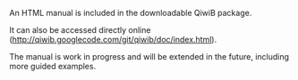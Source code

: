 An HTML manual is included in the downloadable QiwiB package.

It can also be accessed directly online (http://qiwib.googlecode.com/git/qiwib/doc/index.html).

The manual is work in progress and will be extended in the future, including more guided examples.